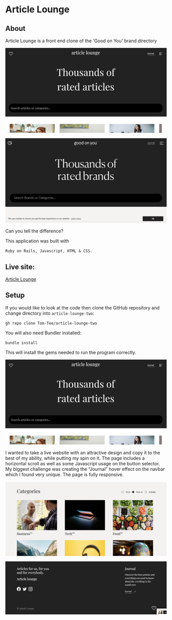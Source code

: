 
# Article Lounge

## About

Article Lounge is a front end clone of the 'Good on You' brand directory

![UI - Home](docs/article.png)

![UI - Home](docs/good.png)

Can you tell the difference?

This application was built with
```
Ruby on Rails, Javascript, HTML & CSS.
```
## Live site:

[Article Lounge](https://new-article-lounge.herokuapp.com/)

## Setup

If you would like to look at the code then clone the GitHub repository and change directory into `article-lounge-two`:
```
gh repo clone Tom-Tee/article-lounge-two
```

You will also need Bundler installed:
```
bundle install
```
This will install the gems needed to run the program correctly.

![UI - Home](docs/article.png)

I wanted to take a live website with an attractive design and copy it to the best of my ability, while putting my spin on it. The page includes a horizontal scroll as well as some Javascript usage on the button selector. My biggest challenge was creating the “Journal” hover effect on the navbar which I found very unique. The page is fully responsive.

![UI - Home](docs/cards.png)

![UI - Home](docs/footer.png)



